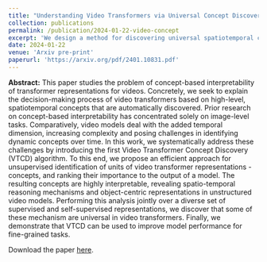 ```yaml
---
title: "Understanding Video Transformers via Universal Concept Discovery"
collection: publications
permalink: /publication/2024-01-22-video-concept
excerpt: 'We design a method for discovering universal spatiotemporal concepts in deep video transformers.'
date: 2024-01-22
venue: 'Arxiv pre-print'
paperurl: 'https://arxiv.org/pdf/2401.10831.pdf'
---
```


**Abstract:** This paper studies the problem of concept-based interpretability of transformer representations for videos. Concretely, we seek to explain the decision-making process of video transformers based on high-level, spatiotemporal concepts that are automatically discovered. Prior research on concept-based interpretability has concentrated solely on image-level tasks. Comparatively, video models deal with the added temporal dimension, increasing complexity and posing challenges in identifying dynamic concepts over time. In this work, we systematically address these challenges by introducing the first Video Transformer Concept Discovery (VTCD) algorithm. To this end, we propose an efficient approach for unsupervised identification of units of video transformer representations - concepts, and ranking their importance to the output of a model. The resulting concepts are highly interpretable, revealing spatio-temporal reasoning mechanisms and object-centric representations in unstructured video models. Performing this analysis jointly over a diverse set of supervised and self-supervised representations, we discover that some of these mechanism are universal in video transformers. Finally, we demonstrate that VTCD can be used to improve model performance for fine-grained tasks.


Download the paper [here](https://arxiv.org/abs/2401.10831).
